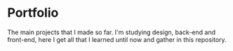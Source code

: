 # Portfolio
The main projects that I made so far. I'm studying design, back-end and front-end, here I get all that I learned until now and gather in this repository.
